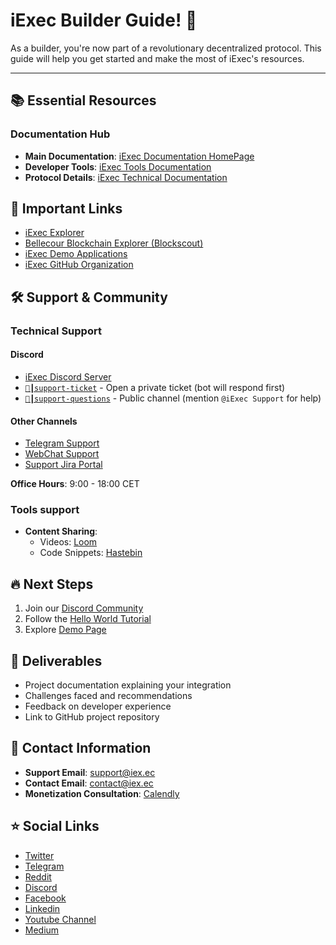# iExec Builder Guide! 🚀

As a builder, you're now part of a revolutionary decentralized protocol. This guide will help you get started and make the most of iExec's resources.

---

## 📚 Essential Resources

### Documentation Hub
- **Main Documentation**: [iExec Documentation HomePage](https://docs.iex.ec/)
- **Developer Tools**: [iExec Tools Documentation](https://tools.docs.iex.ec/)
- **Protocol Details**: [iExec Technical Documentation](https://protocol.docs.iex.ec/)



## 🔗 Important Links
- [iExec Explorer](https://explorer.iex.ec/)
- [Bellecour Blockchain Explorer (Blockscout)](https://blockscout-bellecour.iex.ec/)
- [iExec Demo Applications](https://demo.iex.ec/)
- [iExec GitHub Organization](https://github.com/iExecBlockchainComputing)



## 🛠 Support & Community

### Technical Support
#### Discord
- [iExec Discord Server](https://discord.com/invite/pbt9m98wnU)
- [`🎫┃support-ticket`](https://discord.gg/3JAXJpbKjj) - Open a private ticket (bot will respond first)
- [`🔧┃support-questions`](https://discord.gg/g6HZtsq6U5) - Public channel (mention `@iExec Support` for help)


#### Other Channels
- [Telegram Support](https://t.me/iExecSupportBot)
- [WebChat Support](https://builder.iex.ec/)
- [Support Jira Portal](https://support.iex.ec/)

**Office Hours**: 9:00 - 18:00 CET

### Tools support

- **Content Sharing**:
  - Videos: [Loom](https://www.loom.com/)
  - Code Snippets: [Hastebin](https://hastebin.com/)



## 🔥 Next Steps
1. Join our [Discord Community](https://discord.com/invite/pbt9m98wnU)
2. Follow the [Hello World Tutorial](https://tools.docs.iex.ec/overview/helloWorld/0-hello)
3. Explore [Demo Page](https://demo.iex.ec/)



## 📄 Deliverables
- Project documentation explaining your integration
- Challenges faced and recommendations
- Feedback on developer experience
- Link to GitHub project repository



## 📧 Contact Information
- **Support Email**: [support@iex.ec](mailto:support@iex.ec)
- **Contact Email**: [contact@iex.ec](mailto:contact@iex.ec)
- **Monetization Consultation**: [Calendly](https://calendly.com/tom-iexec/30min)


## ⭐ Social Links

- [Twitter](https://twitter.com/iEx_ec)
- [Telegram](https://t.me/iexec_discussion)
- [Reddit](https://www.reddit.com/r/iexec/)
- [Discord](https://discord.com/invite/pbt9m98wnU)
- [Facebook](https://www.facebook.com/Iex-ec-1164124083643301/)
- [Linkedin](https://www.linkedin.com/company/iex.ec/)
- [Youtube Channel](https://www.youtube.com/channel/UCwWxZWvKVHn3CXnmDooLWtA)
- [Medium](https://medium.com/iex-ec)

